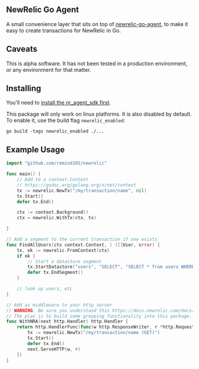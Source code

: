 ## NewRelic Go Agent

A small convenience layer that sits on top of [newrelic-go-agent](https://github.com/paulsmith/newrelic-go-agent), to make
it easy to create transactions for NewRelic in Go.

## Caveats

This is alpha software. It has not been tested in a production environment, or any environment for that matter.

## Installing

You'll need to [install the nr_agent_sdk first](https://docs.newrelic.com/docs/agents/agent-sdk/installation-configuration/installing-agent-sdk).

This package will only work on linux platforms. It is also disabled by default. To enable it, use the build flag `newrelic_enabled`:

```
go build -tags newrelic_enabled ./...
```

## Example Usage

``` go
import "github.com/remind101/newrelic"

func main() {
    // Add to a context.Context
    // https://godoc.org/golang.org/x/net/context
    tx := newrelic.NewTx("/my/transaction/name", nil)
    tx.Start()
    defer tx.End()

    ctx := context.Background()
    ctx = newrelic.WithTx(ctx, tx)

}

// Add a segment to the current transaction if one exists
func FindAllUsers(ctx context.Context, ) ([]User, error) {
    tx, ok := newrelic.FromContext(ctx)
    if ok {
        // Start a datastore segment
        tx.StartDatastore("users", "SELECT", "SELECT * from users WHERE id = 1", "FindAllUsers")
        defer tx.EndSegment()
    }

    // look up users, etc
}

// Add as middleware to your http server
// WARNING: Be sure you understand this https://docs.newrelic.com/docs/apm/other-features/metrics/metric-grouping-issues
// The plan is to build some grouping functionality into this package.
func WithNRA(next http.Handler) http.Handler {
    return http.HandlerFunc(func(w http.ResponseWriter, r *http.Request) {
        tx := newrelic.NewTx("/my/transaction/name (GET)")
        tx.Start()
        defer tx.End()
        next.ServeHTTP(w, r)
    })
}
```